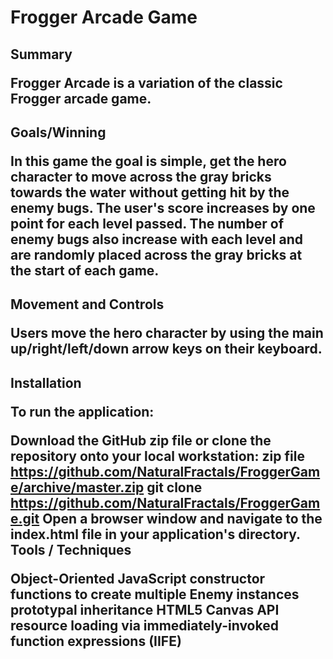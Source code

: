 <h1>Frogger Arcade Game

<h2>Summary

Frogger Arcade is a variation of the classic Frogger arcade game.

<h2>Goals/Winning

In this game the goal is simple, get the hero character to move across the gray bricks towards the water without getting hit by the enemy bugs. The user's score increases by one point for each level passed. The number of enemy bugs also increase with each level and are randomly placed across the gray bricks at the start of each game.

<h2>Movement and Controls

Users move the hero character by using the main up/right/left/down arrow keys on their keyboard.

<h2>Installation

To run the application:

Download the GitHub zip file or clone the repository onto your local workstation: zip file https://github.com/NaturalFractals/FroggerGame/archive/master.zip git clone https://github.com/NaturalFractals/FroggerGame.git Open a browser window and navigate to the index.html file in your application's directory. Tools / Techniques

Object-Oriented JavaScript constructor functions to create multiple Enemy instances prototypal inheritance HTML5 Canvas API resource loading via immediately-invoked function expressions (IIFE)
